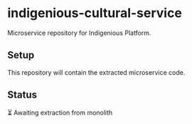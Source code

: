 # indigenious-cultural-service

Microservice repository for Indigenious Platform.

## Setup

This repository will contain the extracted microservice code.

## Status

⏳ Awaiting extraction from monolith
